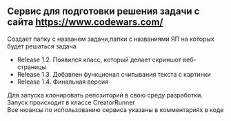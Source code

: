 ## Сервис для подготовки решения задачи с сайта https://www.codewars.com/
Создает папку с названем задачи,папки с названиями ЯП на которых будет решаться задача
- Release 1.2. Появился класс, который делает скриншот веб-страницы
- Release 1.3. Добавлен функционал считывания текста с картинки
- Release 1.4. Финальная версия

Для запуска клонировать репозиторий в свою среду разработки. Запуск происходит в классе CreatorRunner<br /> 
Все нюансы по использованию сервиса указаны в комментариях в коде
